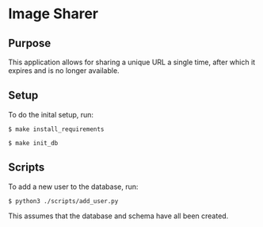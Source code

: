 # Image Sharer

## Purpose

This application allows for sharing a unique URL a single time, after which it expires and is no longer available.

## Setup

To do the inital setup, run:

`$ make install_requirements`

`$ make init_db`

## Scripts

To add a new user to the database, run:

`$ python3 ./scripts/add_user.py`

This assumes that the database and schema have all been created.
